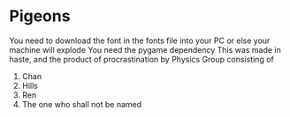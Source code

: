 # Pigeons


You need to download the font in the fonts file into your PC or else your machine will explode
You need the pygame dependency
This was made in haste, and the product of procrastination by Physics Group consisting of
1. Chan
2. Hills
3. Ren 
4. The one who shall not be named
